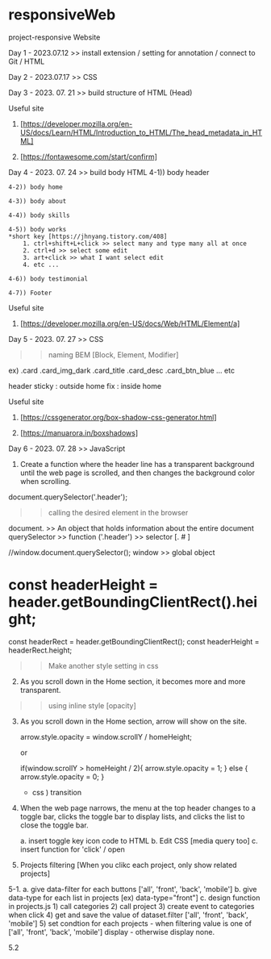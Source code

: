 # responsiveWeb
project-responsive Website

Day 1 - 2023.07.12 >> install extension / setting for annotation / connect to Git / HTML

Day 2 - 2023.07.17 >> CSS

Day 3 - 2023. 07. 21 >> build structure of HTML (Head)

Useful site
1. [https://developer.mozilla.org/en-US/docs/Learn/HTML/Introduction_to_HTML/The_head_metadata_in_HTML]

2. [https://fontawesome.com/start/confirm]


Day 4 - 2023. 07. 24 >> build body HTML
    4-1)) body header

    4-2)) body home

    4-3)) body about

    4-4)) body skills

    4-5)) body works
    *short key [https://jhnyang.tistory.com/408]
        1. ctrl+shift+L+click >> select many and type many all at once
        2. ctrl+d >> select some edit
        3. art+click >> what I want select edit
        4. etc ...

    4-6)) body testimonial

    4-7)) Footer

Useful site
1. [https://developer.mozilla.org/en-US/docs/Web/HTML/Element/a]



Day 5 - 2023. 07. 27 >> CSS

>> naming
 BEM [Block, Element, Modifier]

 ex) 
 .card
 .card_img_dark
 .card_title
 .card_desc
 .card_btn_blue
 ... etc


header
sticky : outside home
fix : inside home


Useful site
1. [https://cssgenerator.org/box-shadow-css-generator.html]

2. [https://manuarora.in/boxshadows]



Day 6 - 2023. 07. 28 >> JavaScript

1. Create a function where the header line has a transparent background until the web page is scrolled, and then changes the background color when scrolling.

document.querySelector('.header');
>> calling the desired element in the browser

document. >> An object that holds information about the entire document
querySelector >> function
('.header') >> selector [. # ]

//window.document.querySelector();
window >> global object


const headerHeight = header.getBoundingClientRect().height;
 ===

 const headerRect = header.getBoundingClientRect();
 const headerHeight = headerRect.height;

>> Make another style setting in css


 2. As you scroll down in the Home section, it becomes more and more transparent.

>> using inline style [opacity]




 3. As you scroll down in the Home section, arrow will show on the site.

    arrow.style.opacity = window.scrollY / homeHeight;

    or

    if(window.scrollY > homeHeight / 2){
        arrow.style.opacity = 1;
    }
    else {
        arrow.style.opacity = 0;
    }

    + css ) transition



4. When the web page narrows, the menu at the top header changes to a toggle bar, clicks the toggle bar to display lists, and clicks the list to close the toggle bar.

    a. insert toggle key icon code to HTML
    b. Edit CSS [media query too]
    c. insert function for 'click' / open


5. Projects filtering
[When you clikc each project, only show related projects]

5-1.
 a. give data-filter for each buttons ['all', 'front', 'back', 'mobile']
 b. give data-type for each list in projects
    [ex) data-type="front"]
 c. design function in projects.js
    1) call categories
    2) call project
    3) create event to categories when click
    4) get and save the value of dataset.filter ['all', 'front', 'back', 'mobile']
    5) set condtion for each projects
        - when filtering value is one of ['all', 'front', 'back', 'mobile'] display
        - otherwise display none.


5.2
